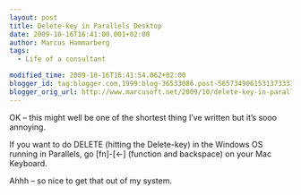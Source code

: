 ```yaml
---
layout: post
title: Delete-key in Parallels Desktop
date: 2009-10-16T16:41:00.001+02:00
author: Marcus Hammarberg
tags:
  - Life of a consultant

modified_time: 2009-10-16T16:41:54.062+02:00
blogger_id: tag:blogger.com,1999:blog-36533086.post-5657349061531373331
blogger_orig_url: http://www.marcusoft.net/2009/10/delete-key-in-parallels-desktop.html
---
```



OK – this might well be one of the shortest thing I’ve written but it’s
sooo annoying.

If you want to do DELETE (hitting the Delete-key) in the Windows OS
running in Parallels, go \[fn\]-\[\<-\] (function and backspace) on your
Mac Keyboard.

Ahhh – so nice to get that out of my system.
